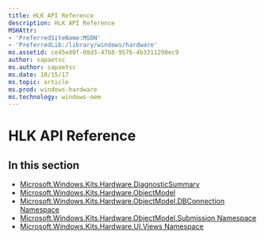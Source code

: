 ```yaml
---
title: HLK API Reference
description: HLK API Reference
MSHAttr:
- 'PreferredSiteName:MSDN'
- 'PreferredLib:/library/windows/hardware'
ms.assetid: ce45e80f-08d3-47b8-9576-4b3311290ec9
author: sapaetsc
ms.author: sapaetsc
ms.date: 10/15/17
ms.topic: article
ms.prod: windows-hardware
ms.technology: windows-oem
---
```


# HLK API Reference


## <span id="in_this_section"></span>In this section


-   [Microsoft.Windows.Kits.Hardware.DiagnosticSummary](microsoft-windows-kits-hardware-diagnosticsummary.md)
-   [Microsoft.Windows.Kits.Hardware.ObjectModel](microsoftwindowskitshardwareobjectmodel.md)
-   [Microsoft.Windows.Kits.Hardware.ObjectModel.DBConnection Namespace](microsoftwindowskitshardwareobjectmodeldbconnection-namespace.md)
-   [Microsoft.Windows.Kits.Hardware.ObjectModel.Submission Namespace](microsoftwindowskitshardwareobjectmodelsubmission-namespace.md)
-   [Microsoft.Windows.Kits.Hardware.UI.Views Namespace](microsoft-windows-kits-hardware-ui-views-namespace.md)

 

 






